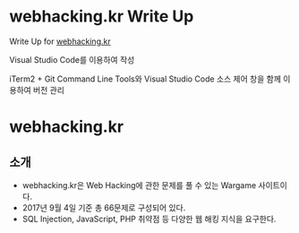 # webhacking.kr Write Up

Write Up for [webhacking.kr](http://webhacking.kr/)

Visual Studio Code를 이용하여 작성

iTerm2 + Git Command Line Tools와 Visual Studio Code 소스 제어 창을 함께 이용하여 버전 관리

# webhacking.kr

## 소개

* webhacking.kr은 Web Hacking에 관한 문제를 풀 수 있는 Wargame 사이트이다.
* 2017년 9월 4일 기준 총 66문제로 구성되어 있다.
* SQL Injection, JavaScript, PHP 취약점 등 다양한 웹 해킹 지식을 요구한다.